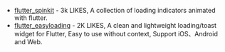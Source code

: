 - [flutter_spinkit](https://pub.dev/packages/flutter_spinkit) - 3k LIKES, A collection of loading indicators animated with flutter.
- [flutter_easyloading](https://pub.dev/packages/flutter_easyloading) - 2K LIKES, A clean and lightweight loading/toast widget for Flutter, Easy to use without context, Support iOS、Android and Web.
